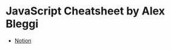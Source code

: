 # JavaScript Cheatsheet by Alex Bleggi

- [Notion](https://www.notion.so/Cheatsheet-28f37ed6948080b097d0e4772e7f3ca3)
